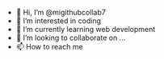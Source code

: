 - 👋 Hi, I’m @migithubcollab7
- 👀 I’m interested in coding 
- 🌱 I’m currently learning web development
- 💞️ I’m looking to collaborate on ...
- 📫 How to reach me 

<!---
migithubcollab7/migithubcollab7 is a ✨ special ✨ repository because its `README.md` (this file) appears on your GitHub profile.
You can click the Preview link to take a look at your changes.
--->
